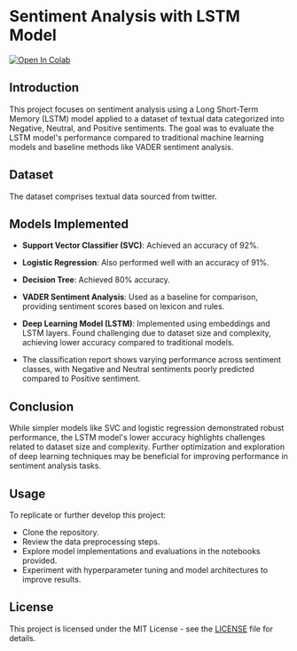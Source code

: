 # Sentiment Analysis with LSTM Model

[![Open In Colab](https://colab.research.google.com/assets/colab-badge.svg)]([link_to_your_google_colab_notebook](https://colab.research.google.com/drive/1JMy2gfdFpKOufYjN57QqMx8LPm-Ezye2?usp=sharing))

## Introduction
This project focuses on sentiment analysis using a Long Short-Term Memory (LSTM) model applied to a dataset of textual data categorized into Negative, Neutral, and Positive sentiments. The goal was to evaluate the LSTM model's performance compared to traditional machine learning models and baseline methods like VADER sentiment analysis.

## Dataset
The dataset comprises textual data sourced from twitter.

## Models Implemented
- **Support Vector Classifier (SVC)**: Achieved an accuracy of 92%.
- **Logistic Regression**: Also performed well with an accuracy of 91%.
- **Decision Tree**: Achieved 80% accuracy.
- **VADER Sentiment Analysis**: Used as a baseline for comparison, providing sentiment scores based on lexicon and rules.
- **Deep Learning Model (LSTM)**: Implemented using embeddings and LSTM layers. Found challenging due to dataset size and complexity, achieving lower accuracy compared to traditional models.

- The classification report shows varying performance across sentiment classes, with Negative and Neutral sentiments poorly predicted compared to Positive sentiment.

## Conclusion
While simpler models like SVC and logistic regression demonstrated robust performance, the LSTM model's lower accuracy highlights challenges related to dataset size and complexity. Further optimization and exploration of deep learning techniques may be beneficial for improving performance in sentiment analysis tasks.

## Usage
To replicate or further develop this project:
- Clone the repository.
- Review the data preprocessing steps.
- Explore model implementations and evaluations in the notebooks provided.
- Experiment with hyperparameter tuning and model architectures to improve results.

## License
This project is licensed under the MIT License - see the [LICENSE](LICENSE) file for details.
